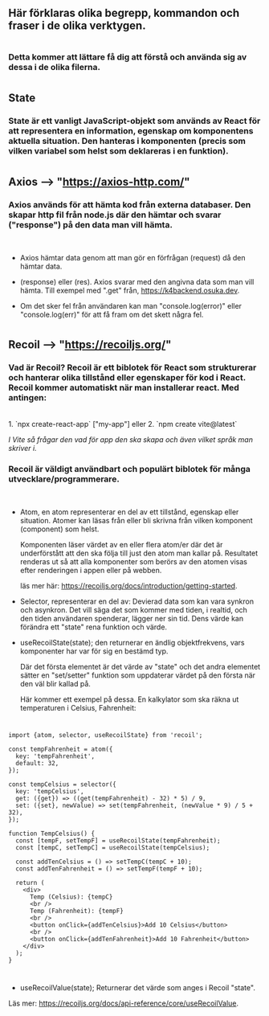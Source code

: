 ## Här förklaras olika begrepp, kommandon och fraser i de olika verktygen.

#

### Detta kommer att lättare få dig att förstå och använda sig av dessa i de olika filerna.

#

## State

### State är ett vanligt JavaScript-objekt som används av React för att representera en information, egenskap om komponentens aktuella situation. Den hanteras i komponenten (precis som vilken variabel som helst som deklareras i en funktion).

#

## Axios --> "https://axios-http.com/"

### Axios används för att hämta kod från externa databaser. Den skapar http fil från node.js där den hämtar och svarar ("response") på den data man vill hämta.

<br>

- Axios hämtar data genom att man gör en förfrågan (request) då den hämtar data.

- (response) eller (res). Axios svarar med den angivna data som man vill hämta.
  Till exempel med ".get" från, https://k4backend.osuka.dev.

- Om det sker fel från användaren kan man "console.log(error)" eller "console.log(err)" för att få fram om det skett några fel.

#

## Recoil --> "https://recoiljs.org/"

### Vad är Recoil? Recoil är ett biblotek för React som strukturerar och hanterar olika tillstånd eller egenskaper för kod i React. Recoil kommer automatiskt när man installerar react. Med antingen:

<br>
1. `npx create-react-app` ["my-app"]
   eller
2. `npm create vite@latest`

_I Vite så frågar den vad för app den ska skapa och även vilket språk man skriver i._

### Recoil är väldigt användbart och populärt biblotek för många utvecklare/programmerare.

<br>

- Atom, en atom representerar en del av ett tillstånd, egenskap eller situation.
  Atomer kan läsas från eller bli skrivna från vilken komponent (component) som helst.

  Komponenten läser värdet av en eller flera atom/er där det är underförstått att den ska följa till just den atom man kallar på.
  Resultatet renderas ut så att alla komponenter som berörs av den atomen visas efter renderingen i appen eller på webben.

  läs mer här: https://recoiljs.org/docs/introduction/getting-started.

- Selector, representerar en del av: Devierad data som kan vara synkron och asynkron. Det vill säga det som kommer med tiden, i realtid, och den tiden användaren spenderar, lägger ner sin tid. Dens värde kan förändra ett "state" rena funktion och värde.

- useRecoilState(state); den returnerar en ändlig objektfrekvens, vars komponenter har var för sig en bestämd typ.

  Där det första elementet är det värde av "state" och det andra elementet sätter en "set/setter" funktion som uppdaterar värdet på den första när den väl blir kallad på.

  Här kommer ett exempel på dessa. En kalkylator som ska räkna ut temperaturen i Celsius, Fahrenheit:

  #

```
import {atom, selector, useRecoilState} from 'recoil';

const tempFahrenheit = atom({
  key: 'tempFahrenheit',
  default: 32,
});

const tempCelsius = selector({
  key: 'tempCelsius',
  get: ({get}) => ((get(tempFahrenheit) - 32) * 5) / 9,
  set: ({set}, newValue) => set(tempFahrenheit, (newValue * 9) / 5 + 32),
});

function TempCelsius() {
  const [tempF, setTempF] = useRecoilState(tempFahrenheit);
  const [tempC, setTempC] = useRecoilState(tempCelsius);

  const addTenCelsius = () => setTempC(tempC + 10);
  const addTenFahrenheit = () => setTempF(tempF + 10);

  return (
    <div>
      Temp (Celsius): {tempC}
      <br />
      Temp (Fahrenheit): {tempF}
      <br />
      <button onClick={addTenCelsius}>Add 10 Celsius</button>
      <br />
      <button onClick={addTenFahrenheit}>Add 10 Fahrenheit</button>
    </div>
  );
}
```

#

- useRecoilValue(state); Returnerar det värde som anges i Recoil "state".

Läs mer: https://recoiljs.org/docs/api-reference/core/useRecoilValue.

#
